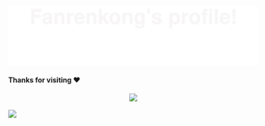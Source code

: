 ![](assets/Bottom_up.svg)





#### Thanks for visiting :heart:

<p align="center"> 
<img src="https://profile-counter.glitch.me/fanrenkong/count.svg">  

![](assets/Bottom_down.svg)
